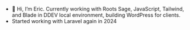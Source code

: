 - 👋 Hi, I’m Eric. Currently working with Roots Sage, JavaScript, Tailwind, and Blade in DDEV local environment, building WordPress for clients.
- Started working with Laravel again in 2024
